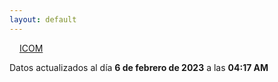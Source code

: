 ```yaml
---
layout: default
---
```

<a href="planes/ICOM/" style="padding: 1rem;">ICOM</a>
<p class_="text-center text-muted">Datos actualizados al día <b>6 de febrero de 2023</b> a las <b>04:17 AM</b></p>